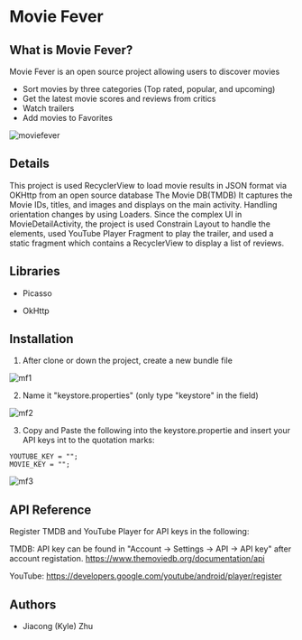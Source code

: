 # Movie Fever

## What is Movie Fever?

Movie Fever is an open source project allowing users to discover movies
  - Sort movies by three categories (Top rated, popular, and upcoming) 
  - Get the latest movie scores and reviews from critics
  - Watch trailers
  - Add movies to Favorites
 
![moviefever](https://user-images.githubusercontent.com/18712858/35963849-ee9cdb10-0c6a-11e8-8f4c-f403538a85c0.gif)


## Details
This project is used RecyclerView to load movie results in JSON format via OKHttp from an open source database The Movie DB(TMDB) It captures the Movie IDs, titles, and images and displays on the main activity. Handling orientation changes by using Loaders. Since the complex UI in MovieDetailActivity, the project is used Constrain Layout to handle the elements, used YouTube Player Fragment to play the trailer, and used a static fragment which contains a RecyclerView to display a list of reviews.   


## Libraries
  
  - Picasso
  
  - OkHttp
  

## Installation
1. After clone or down the project, create a new bundle file

![mf1](https://user-images.githubusercontent.com/18712858/36053394-6719b13a-0da6-11e8-847b-97563bb07900.png)

2. Name it "keystore.properties" (only type "keystore" in the field)

![mf2](https://user-images.githubusercontent.com/18712858/36053110-26bb61de-0da5-11e8-9300-97d006063b88.png)

3. Copy and Paste the following into the keystore.propertie and insert your API keys int to the quotation marks:
```
YOUTUBE_KEY = "";
MOVIE_KEY = "";
```
![mf3](https://user-images.githubusercontent.com/18712858/36053111-26e9d852-0da5-11e8-99f8-27555a3c47f3.png)


## API Reference
Register TMDB and YouTube Player for API keys in the following:

TMDB:
API key can be found in "Account -> Settings -> API -> API key" after account registation.
https://www.themoviedb.org/documentation/api

YouTube: 
https://developers.google.com/youtube/android/player/register


## Authors
  * Jiacong (Kyle) Zhu
